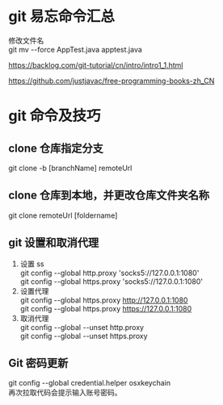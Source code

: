 # git 易忘命令汇总

修改文件名  
git mv --force AppTest.java apptest.java

https://backlog.com/git-tutorial/cn/intro/intro1_1.html

https://github.com/justjavac/free-programming-books-zh_CN

# git 命令及技巧

## clone 仓库指定分支

git clone -b [branchName] remoteUrl

## clone 仓库到本地，并更改仓库文件夹名称

git clone remoteUrl [foldername]

## git 设置和取消代理

1. 设置 ss  
   git config --global http.proxy 'socks5://127.0.0.1:1080'  
   git config --global https.proxy 'socks5://127.0.0.1:1080'
1. 设置代理  
   git config --global https.proxy http://127.0.0.1:1080  
   git config --global https.proxy https://127.0.0.1:1080
1. 取消代理  
   git config --global --unset http.proxy  
   git config --global --unset https.proxy

## Git 密码更新

git config --global credential.helper osxkeychain  
再次拉取代码会提示输入账号密码。
